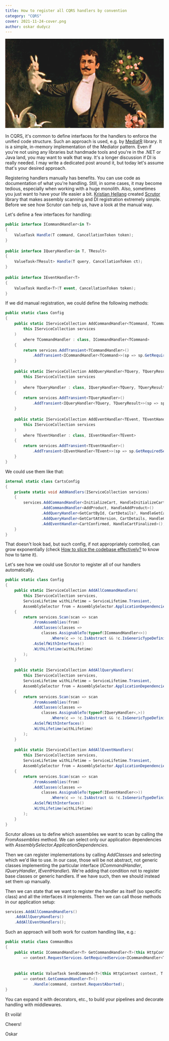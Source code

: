 ```yaml
---
title: How to register all CQRS handlers by convention
category: "CQRS"
cover: 2021-11-24-cover.png
author: oskar dudycz
---
```


![cover](2021-11-24-cover.png)

In CQRS, it's common to define interfaces for the handlers to enforce the unified code structure. Such an approach is used, e.g. by [MediatR](https://github.com/jbogard/MediatR) library. It is a simple, in-memory implementation of the Mediator pattern. Even if you're not using any libraries but handmade tools and you're in the .NET or Java land, you may want to walk that way. It's a longer discussion if DI is really needed. I may write a dedicated post around it, but today let's assume that's your desired approach.

Registering handlers manually has benefits. You can use code as documentation of what you're handling. Still, in some cases, it may become tedious, especially when working with a huge monolith. Also, sometimes you just want to have your life easier a bit. [Kristian Hellang](https://twitter.com/khellang) created [Scrutor](https://github.com/khellang/Scrutor) library that makes assembly scanning and DI registration extremely simple. Before we see how Scrutor can help us, have a look at the manual way.

Let's define a few interfaces for handling:

```csharp
public interface ICommandHandler<in T>
{
    ValueTask Handle(T command, CancellationToken token);
}

public interface IQueryHandler<in T, TResult>
{
    ValueTask<TResult> Handle(T query, CancellationToken ct);
}

public interface IEventHandler<T>
{
    ValueTask Handle<T>(T event, CancellationToken token);
}
```

If we did manual registration, we could define the following methods:

```csharp
public static class Config
{
    public static IServiceCollection AddCommandHandler<TCommand, TCommandHandler>(
        this IServiceCollection services
    )
        where TCommandHandler : class, ICommandHandler<TCommand>
    {
        return services.AddTransient<TCommandHandler>()
            .AddTransient<ICommandHandler<TCommand>>(sp => sp.GetRequiredService<TCommandHandler>());
    }
    
    public static IServiceCollection AddQueryHandler<TQuery, TQueryResult, TQueryHandler>(
        this IServiceCollection services
    )
        where TQueryHandler : class, IQueryHandler<TQuery, TQueryResult>
    {
        return services.AddTransient<TQueryHandler>()
            .AddTransient<IQueryHandler<TQuery, TQueryResult>>(sp => sp.GetRequiredService<TQueryHandler>());
    }
    
    public static IServiceCollection AddEventHandler<TEvent, TEventHandler>(
        this IServiceCollection services
    )
        where TEventHandler : class, IEventHandler<TEvent>
    {
        return services.AddTransient<TEventHandler>()
            .AddTransient<IEventHandler<TEvent>>(sp => sp.GetRequiredService<TEventHandler>());
    }
}
```

We could use them like that:

```csharp
internal static class CartsConfig
{
    private static void AddHandlers(IServiceCollection services)
    {
        services.AddCommandHandler<InitializeCart, HandleInitializeCart>()
                .AddCommandHandler<AddProduct, HandleAddProduct>()
                .AddQueryHandler<GetCartById, CartDetails?, HandleGetCartById>()
                .AddQueryHandler<GetCartAtVersion, CartDetails, HandleGetCartAtVersion>()
                .AddEventHandler<CartConfirmed, HandleCartFinalized>();
    }
}
```

That doesn't look bad, but such config, if not appropriately controlled, can grow exponentially (check [How to slice the codebase effectively?](/en/how_to_slice_the_codebase_effectively/) to know how to tame it).

Let's see how we could use Scrutor to register all of our handlers automatically.

```csharp
public static class Config
{
    public static IServiceCollection AddAllCommandHandlers(
        this IServiceCollection services,
        ServiceLifetime withLifetime = ServiceLifetime.Transient,
        AssemblySelector from = AssemblySelector.ApplicationDependencies)
    {
        return services.Scan(scan => scan
            .FromAssemblies(from)
            .AddClasses(classes =>
                classes.AssignableTo(typeof(ICommandHandler<>))
                    .Where(c => !c.IsAbstract && !c.IsGenericTypeDefinition))
            .AsSelfWithInterfaces()
            .WithLifetime(withLifetime)
        );
    }

    public static IServiceCollection AddAllQueryHandlers(
        this IServiceCollection services,
        ServiceLifetime withLifetime = ServiceLifetime.Transient,
        AssemblySelector from = AssemblySelector.ApplicationDependencies)
    {
        return services.Scan(scan => scan
            .FromAssemblies(from)
            .AddClasses(classes =>
                classes.AssignableTo(typeof(IQueryHandler<,>))
                    .Where(c => !c.IsAbstract && !c.IsGenericTypeDefinition))
            .AsSelfWithInterfaces()
            .WithLifetime(withLifetime)
        );
    }

    public static IServiceCollection AddAllEventHandlers(
        this IServiceCollection services,
        ServiceLifetime withLifetime = ServiceLifetime.Transient,
        AssemblySelector from = AssemblySelector.ApplicationDependencies)
    {
        return services.Scan(scan => scan
            .FromAssemblies(from)
            .AddClasses(classes =>
                classes.AssignableTo(typeof(IEventHandler<>))
                    .Where(c => !c.IsAbstract && !c.IsGenericTypeDefinition))
            .AsSelfWithInterfaces()
            .WithLifetime(withLifetime)
        );
    }
}
```

Scrutor allows us to define which assemblies we want to scan by calling the _FromAssemblies_ method. We can select only our application dependencies with _AssemblySelector.ApplicationDependencies_. 

Then we can register implementations by calling _AddClasses_ and selecting which we'd like to use. In our case, those will be not abstract, not generic classes implementing the particular interface (_ICommandHandler_, _IQueryHandler_, _IEventHandler_). We're adding that condition not to register base classes or generic handlers. If we have such, then we should instead set them up manually.

Then we can state that we want to register the handler as itself (so specific class) and all the interfaces it implements. Then we can call those methods in our application setup:

```csharp
services.AddAllCommandHandlers()
    .AddAllQueryHandlers()
    .AddAllEventHandlers();
```

Such an approach will both work for custom handling like, e.g.:

```csharp
public static class CommandBus
{
    public static ICommandHandler<T> GetCommandHandler<T>(this HttpContext context)
        => context.RequestServices.GetRequiredService<ICommandHandler<T>>();


    public static ValueTask SendCommand<T>(this HttpContext context, T command)
        => context.GetCommandHandler<T>()
            .Handle(command, context.RequestAborted);
}
```

You can expand it with decorators, etc., to build your pipelines and decorate handling with middlewares. 

Et voilà! 

Cheers!

Oskar